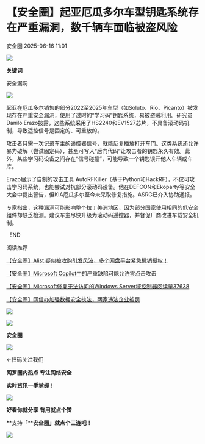 #  【安全圈】起亚厄瓜多尔车型钥匙系统存在严重漏洞，数千辆车面临被盗风险  
 安全圈   2025-06-16 11:01  
  
![](https://mmbiz.qpic.cn/sz_mmbiz_png/aBHpjnrGylgOvEXHviaXu1fO2nLov9bZ055v7s8F6w1DD1I0bx2h3zaOx0Mibd5CngBwwj2nTeEbupw7xpBsx27Q/640?wx_fmt=other&from=appmsg&tp=webp&wxfrom=5&wx_lazy=1&wx_co=1 "")  
  
  
**关键词**  
  
  
  
安全漏洞  
  
  
![](https://mmbiz.qpic.cn/sz_mmbiz_png/aBHpjnrGylj7FBxaZKrbuDJTGhIIQFwbKtFVKdykOljqd7S4Vs2OSIE81lWmFJwcfTIibKWNT6G43vMkczR8y4A/640?wx_fmt=png&from=appmsg "")  
  
起亚在厄瓜多尔销售的部分2022至2025年车型（如Soluto、Río、Picanto）被发现存在严重安全漏洞，使用了过时的“学习码”钥匙系统，易被盗贼利用。研究员Danilo Erazo披露，这些系统采用了HS2240和EV1527芯片，不具备滚动码机制，导致遥控信号是固定的、可重放的。  
  
攻击者只需一次记录车主的遥控器信号，就能反复播放打开车门。这类系统还允许暴力破解（尝试固定码），甚至可写入“后门代码”让攻击者的钥匙永久有效。此外，某些学习码设备之间存在“信号碰撞”，可能导致一个钥匙误开他人车辆或车库。  
  
Erazo展示了自制的攻击工具 AutoRFKiller（基于Python和HackRF），不仅可攻击学习码系统，也能尝试对抗部分滚动码设备。他在DEFCON和Ekoparty等安全大会中提出警告，但KIA厄瓜多尔至今未采取修复措施。ASRG已介入协助通报。  
  
专家指出，这种漏洞可能影响整个拉丁美洲地区，因为部分国家使用相同的低安全组件却缺乏检测。建议车主尽快升级为滚动码遥控器，并督促厂商改进车载安全机制。  
  
  
  END    
  
  
阅读推荐  
  
  
[【安全圈】Alist 疑似被收购引发风波，多个网盘平台紧急撤销授权！](https://mp.weixin.qq.com/s?__biz=MzIzMzE4NDU1OQ==&mid=2652070183&idx=1&sn=bef014373c3ad2900be6abe2606acfef&scene=21#wechat_redirect)  
  
  
  
[【安全圈】Microsoft Copilot中的严重缺陷可能允许零点击攻击](https://mp.weixin.qq.com/s?__biz=MzIzMzE4NDU1OQ==&mid=2652070183&idx=2&sn=e5378044be4231f1d5590116f338d830&scene=21#wechat_redirect)  
  
  
  
[【安全圈】Microsoft修复无法访问的Windows Server域控制器阅读量37638](https://mp.weixin.qq.com/s?__biz=MzIzMzE4NDU1OQ==&mid=2652070183&idx=3&sn=ae6fc812748c1b2de669b41ea15f0631&scene=21#wechat_redirect)  
  
  
  
[【安全圈】网信办加强数据安全执法，两家违法企业被罚](https://mp.weixin.qq.com/s?__biz=MzIzMzE4NDU1OQ==&mid=2652070172&idx=1&sn=09d28f84a627fb974e6685c2185eaa5d&scene=21#wechat_redirect)  
  
  
  
  
![](https://mmbiz.qpic.cn/mmbiz_gif/aBHpjnrGylgeVsVlL5y1RPJfUdozNyCEft6M27yliapIdNjlcdMaZ4UR4XxnQprGlCg8NH2Hz5Oib5aPIOiaqUicDQ/640?wx_fmt=gif "")  
  
  
  
![](https://mmbiz.qpic.cn/mmbiz_png/aBHpjnrGylgeVsVlL5y1RPJfUdozNyCEDQIyPYpjfp0XDaaKjeaU6YdFae1iagIvFmFb4djeiahnUy2jBnxkMbaw/640?wx_fmt=png "")  
  
**安全圈**  
  
![](https://mmbiz.qpic.cn/mmbiz_gif/aBHpjnrGylgeVsVlL5y1RPJfUdozNyCEft6M27yliapIdNjlcdMaZ4UR4XxnQprGlCg8NH2Hz5Oib5aPIOiaqUicDQ/640?wx_fmt=gif "")  
  
  
←扫码关注我们  
  
**网罗圈内热点 专注网络安全**  
  
**实时资讯一手掌握！**  
  
  
![](https://mmbiz.qpic.cn/mmbiz_gif/aBHpjnrGylgeVsVlL5y1RPJfUdozNyCE3vpzhuku5s1qibibQjHnY68iciaIGB4zYw1Zbl05GQ3H4hadeLdBpQ9wEA/640?wx_fmt=gif "")  
  
**好看你就分享 有用就点个赞**  
  
**支持「****安全圈」就点个三连吧！**  
  
![](https://mmbiz.qpic.cn/mmbiz_gif/aBHpjnrGylgeVsVlL5y1RPJfUdozNyCE3vpzhuku5s1qibibQjHnY68iciaIGB4zYw1Zbl05GQ3H4hadeLdBpQ9wEA/640?wx_fmt=gif "")  
  
  
